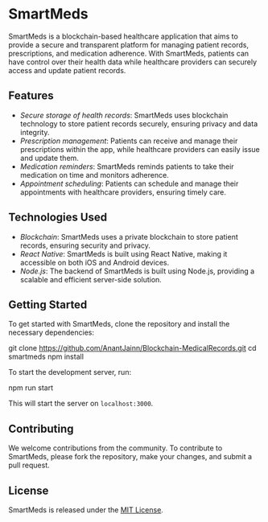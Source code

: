 # SmartMeds

SmartMeds is a blockchain-based healthcare application that aims to provide a secure and transparent platform for managing patient records, prescriptions, and medication adherence. With SmartMeds, patients can have control over their health data while healthcare providers can securely access and update patient records.

## Features

- *Secure storage of health records*: SmartMeds uses blockchain technology to store patient records securely, ensuring privacy and data integrity.
- *Prescription management*: Patients can receive and manage their prescriptions within the app, while healthcare providers can easily issue and update them.
- *Medication reminders*: SmartMeds reminds patients to take their medication on time and monitors adherence.
- *Appointment scheduling*: Patients can schedule and manage their appointments with healthcare providers, ensuring timely care.

## Technologies Used

- *Blockchain*: SmartMeds uses a private blockchain to store patient records, ensuring security and privacy.
- *React Native*: SmartMeds is built using React Native, making it accessible on both iOS and Android devices.
- *Node.js*: The backend of SmartMeds is built using Node.js, providing a scalable and efficient server-side solution.

## Getting Started

To get started with SmartMeds, clone the repository and install the necessary dependencies:

git clone https://github.com/AnantJainn/Blockchain-MedicalRecords.git
cd smartmeds
npm install


To start the development server, run:

npm run start


This will start the server on `localhost:3000`.

## Contributing

We welcome contributions from the community. To contribute to SmartMeds, please fork the repository, make your changes, and submit a pull request.

## License

SmartMeds is released under the [MIT License](https://opensource.org/licenses/MIT).
